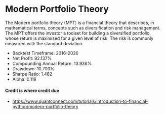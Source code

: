 # Modern Portfolio Theory

The Modern portfolio theory (MPT) is a financial theory that describes, in mathematical terms, concepts such as diversification and risk management. The MPT offers the investor a toolset for building a diversified portfolio, whose return is maximised for a given level of risk. The risk is commonly measured with the standard deviation.

- Backtest Timeframe: 2016-2020
- Net Profit: 92.137%
- Compounding Annual Return: 13.936%
- Drawdown: 10.700%
- Sharpe Ratio: 1.482
- Alpha: 0.119

#### Credit is where credit due
- https://www.quantconnect.com/tutorials/introduction-to-financial-python/modern-portfolio-theory
